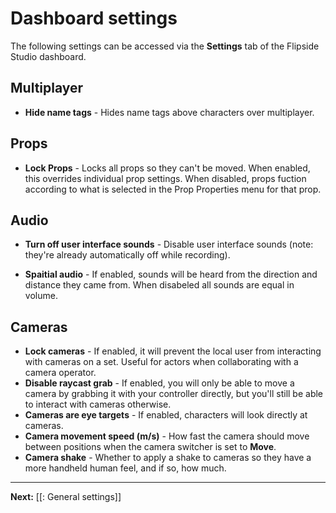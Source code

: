 # Dashboard settings

The following settings can be accessed via the **Settings** tab of the Flipside Studio dashboard.

## Multiplayer

* **Hide name tags** - Hides name tags above characters over multiplayer.

## Props

* **Lock Props** - Locks all props so they can't be moved.  When enabled, this overrides individual prop settings.  When disabled, props fuction according to what is selected in the Prop Properties menu for that prop.

## Audio

* **Turn off user interface sounds** - Disable user interface sounds (note: they're already automatically off while recording).

* **Spaitial audio** - If enabled, sounds will be heard from the direction and distance they came from. When disabeled all sounds are equal in volume.

## Cameras

- **Lock cameras** - If enabled, it will prevent the local user from interacting with cameras on a set. Useful for actors when collaborating with a camera operator.
- **Disable raycast grab** - If enabled, you will only be able to move a camera by grabbing it with your controller directly, but you'll still be able to interact with cameras otherwise.
- **Cameras are eye targets** - If enabled, characters will look directly at cameras.
- **Camera movement speed (m/s)** - How fast the camera should move between positions when the camera switcher is set to **Move**.
- **Camera shake** - Whether to apply a shake to cameras so they have a more handheld human feel, and if so, how much.

---

**Next:** [[: General settings]]
